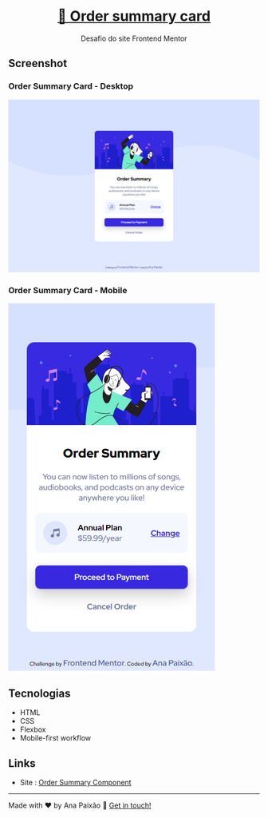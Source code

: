 <h1 align="center">
    <a href="https://anapaixao.github.io/order-summary-component/">🔗 Order summary card </a>
</h1>
<p align="center">Desafio do site Frontend Mentor</p>

## Screenshot

### Order Summary Card - Desktop 
<img src="images\order-summary-component-desktop.png">

### Order Summary Card - Mobile
<img src="images\order-summary-component-mobile.png">

## Tecnologias

- HTML
- CSS 
- Flexbox
- Mobile-first workflow

## Links

- Site : [Order Summary Component](https://anapaixao.github.io/faq-accordion-card/)

---

Made with ♥ by Ana Paixão :wave: [Get in touch!](https://www.linkedin.com/in/ana-clara-paixao/)


